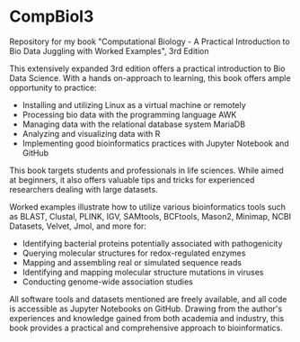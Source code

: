 # CompBiol3

Repository for my book "Computational Biology - A Practical Introduction to Bio Data Juggling with Worked Examples", 3rd Edition

This extensively expanded 3rd edition offers a practical introduction to Bio Data Science. With a hands on-approach to learning, this book offers ample opportunity to practice:
 
- Installing and utilizing Linux as a virtual machine or remotely
- Processing bio data with the programming language AWK
- Managing data with the relational database system MariaDB
- Analyzing and visualizing data with R
- Implementing good bioinformatics practices with Jupyter Notebook and GitHub
 
This book targets students and professionals in life sciences. While aimed at beginners, it also offers valuable tips and tricks for experienced researchers dealing with large datasets.
 
Worked examples illustrate how to utilize various bioinformatics tools such as BLAST, Clustal, PLINK, IGV, SAMtools, BCFtools, Mason2, Minimap, NCBI Datasets, Velvet, Jmol, and more for:
 
- Identifying bacterial proteins potentially associated with pathogenicity
- Querying molecular structures for redox-regulated enzymes
- Mapping and assembling real or simulated sequence reads
- Identifying and mapping molecular structure mutations in viruses
- Conducting genome-wide association studies
 
All software tools and datasets mentioned are freely available, and all code is accessible as Jupyter Notebooks on GitHub. Drawing from the author's experiences and knowledge gained from both academia and industry, this book provides a practical and comprehensive approach to bioinformatics.
